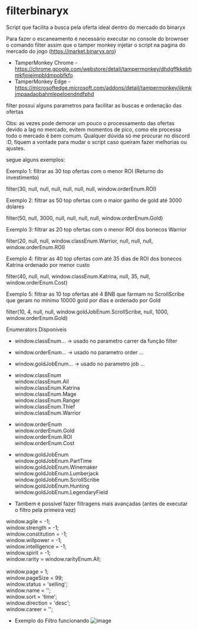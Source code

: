 # filterbinaryx



Script que facilita a busca pela oferta ideal dentro do mercado do binaryx

Para fazer o escaneamento é necessário executar no console do brownser o comando filter assim que o tamper monkey injetar o script na pagina do mercado do jogo (https://market.binaryx.pro)

- TamperMonkey Chrome - https://chrome.google.com/webstore/detail/tampermonkey/dhdgffkkebhmkfjojejmpbldmpobfkfo
- TamperMonkey Edge - https://microsoftedge.microsoft.com/addons/detail/tampermonkey/iikmkjmpaadaobahmlepeloendndfphd

filter possui alguns parametros para facilitar as buscas e ordenação das ofertas

Obs: as vezes pode demorar um pouco o processamento das ofertas devido a lag no mercado, evitem momentos de pico, como ele processa todo o mercado é bem comum.
Qualquer dúvida só me procurar no discord :D, fiquem a vontade para mudar o script caso queiram fazer melhorias ou ajustes.

segue alguns exemplos:

<p>Exemplo 1: filtrar as 30 top ofertas com o menor ROI (Returno do investimento)</p>
<p>filter(30, null, null, null, null, null, null, window.orderEnum.ROI)</p>

<p>Exemplo 2: filtrar as 50 top ofertas com o maior ganho de gold até 3000 dolares</p>
<p>filter(50, null, 3000, null, null, null, null, window.orderEnum.Gold)</p>

<p>Exemplo 3: filtrar as 20 top ofertas com o menor ROI dos bonecos Warrior</p>
<p>filter(20, null, null, window.classEnum.Warrior, null, null, null, window.orderEnum.ROI)</p>

<p>Exemplo 4: filtrar as 40 top ofertas com até 35 dias de ROI dos bonecos Katrina ordenado por menor custo</p>
<p>filter(40, null, null, window.classEnum.Katrina, null, 35, null, window.orderEnum.Cost)</p>

<p>Exemplo 5: filtrar as 10 top ofertas até 4 BNB que farmam no ScrollScribe que geram no minimo 10000 gold por dias e ordenado por Gold</p>
<p>filter(10, 4, null, null, window.goldJobEnum.ScrollScribe, null, 1000, window.orderEnum.Gold)</p>

Enumerators Disponíveis
- window.classEnum... -> usado no parametro carrer da função filter
- window.orderEnum... -> usado no parametro order ...
- window.goldJobEnum... -> usado no parametro job ...


- window.classEnum<br/>
window.classEnum.All<br/>
window.classEnum.Katrina<br/>
window.classEnum.Mage<br/>
window.classEnum.Ranger<br/>
window.classEnum.Thief<br/>
window.classEnum.Warrior<br/>


- window.orderEnum<br/>
window.orderEnum.Gold<br/>
window.orderEnum.ROI<br/>
window.orderEnum.Cost<br/>

- window.goldJobEnum<br/>
window.goldJobEnum.PartTime<br/>
window.goldJobEnum.Winemaker<br/>
window.goldJobEnum.Lumberjack<br/>
window.goldJobEnum.ScrollScribe<br/>
window.goldJobEnum.Hunting<br/>
window.goldJobEnum.LegendaryField<br/>

- Tambem é possivel fazer filtragens mais avançadas (antes de executar o filtro pela primeira vez)

window.agile = -1;<br/>
window.strength = -1;<br/>
window.constitution = -1;<br/>
window.willpower = -1;<br/>
window.intelligence = -1;<br/>
window.spirit = -1;<br/>
window.rarity = window.rarityEnum.All;<br/>
<br/>
window.page = 1;<br/>
window.pageSize = 99;<br/>
window.status = 'selling';<br/>
window.name = '';<br/>
window.sort = 'time';<br/>
window.direction = 'desc';<br/>
window.career = ''; <br/>


- Exemplo do Filtro funcionando
![image](https://user-images.githubusercontent.com/3093089/143764424-03a4ec4d-59de-462d-b3f6-612433be706f.png)

